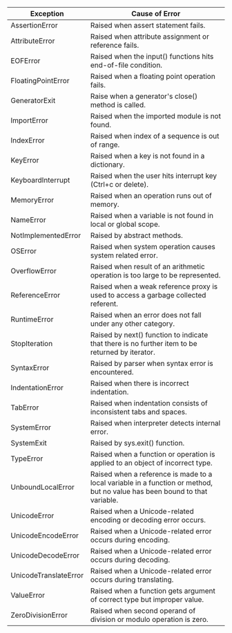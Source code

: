 Exception|Cause of Error
---------------|---------------------
AssertionError|Raised when assert statement fails.
AttributeError|Raised when attribute assignment or reference fails.
EOFError|Raised when the input() functions hits end-of-file condition.
FloatingPointError|Raised when a floating point operation fails.
GeneratorExit|Raise when a generator's close() method is called.
ImportError|Raised when the imported module is not found.
IndexError|Raised when index of a sequence is out of range.
KeyError|Raised when a key is not found in a dictionary.
KeyboardInterrupt|Raised when the user hits interrupt key (Ctrl+c or delete).
MemoryError|Raised when an operation runs out of memory.
NameError|Raised when a variable is not found in local or global scope.
NotImplementedError|Raised by abstract methods.
OSError|Raised when system operation causes system related error.
OverflowError|Raised when result of an arithmetic operation is too large to be represented.
ReferenceError|Raised when a weak reference proxy is used to access a garbage collected referent.
RuntimeError|Raised when an error does not fall under any other category.
StopIteration|Raised by next() function to indicate that there is no further item to be returned by iterator.
SyntaxError|Raised by parser when syntax error is encountered.
IndentationError|Raised when there is incorrect indentation.
TabError|Raised when indentation consists of inconsistent tabs and spaces.
SystemError|Raised when interpreter detects internal error.
SystemExit|Raised by sys.exit() function.
TypeError|Raised when a function or operation is applied to an object of incorrect type.
UnboundLocalError|Raised when a reference is made to a local variable in a function or method, but no value has been bound to that variable.
UnicodeError|Raised when a Unicode-related encoding or decoding error occurs.
UnicodeEncodeError|Raised when a Unicode-related error occurs during encoding.
UnicodeDecodeError|Raised when a Unicode-related error occurs during decoding.
UnicodeTranslateError|Raised when a Unicode-related error occurs during translating.
ValueError|Raised when a function gets argument of correct type but improper value.
ZeroDivisionError|Raised when second operand of division or modulo operation is zero.